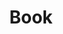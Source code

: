 ---
title: Book
position: 3
feature-image: "/uploads/book.jpg"
is-carousel: true
carousel-text: How to build a brand worth talking about
link: "/book/"
---